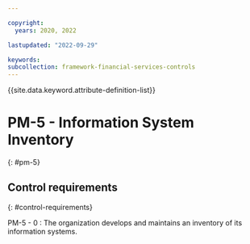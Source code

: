 ```yaml
---

copyright:
  years: 2020, 2022

lastupdated: "2022-09-29"

keywords: 
subcollection: framework-financial-services-controls
---
```


{{site.data.keyword.attribute-definition-list}}

               
# PM-5 - Information System Inventory
{: #pm-5}

## Control requirements
{: #control-requirements}

PM-5 - 0
    : The organization develops and maintains an inventory of its information systems.



